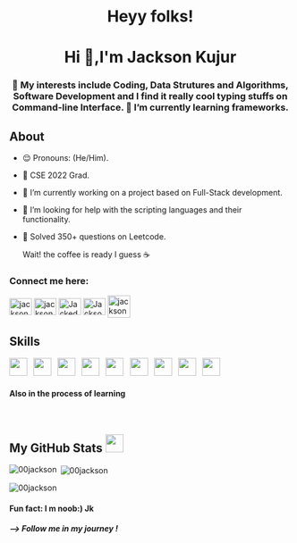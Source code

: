   

<!-- <h1 align="center">Hi 👋
</h1> -->
<p align='center'>
<h1 align="center"> Heyy folks! </h1>


<!-- <h3 align="center">Welcome to the dome</h3>  -->
<h1 align="center">Hi 👋,I'm Jackson Kujur</h1>
<h3 align="center"> 🧩 My interests include Coding, Data Strutures and Algorithms, Software Development and I find it really cool typing stuffs on Command-line Interface. 🚀 I’m currently learning frameworks.</h3>
</p>


## About
- 😌 Pronouns: (He/Him).
- 📌 CSE 2022 Grad.
- 🔭 I’m currently working on a project based on Full-Stack development.
- 🤔 I’m looking for help with the scripting languages and their functionality.
- 🤡 Solved 350+ questions on Leetcode.
      
     Wait! the coffee is ready I guess  ☕️ 


 <h3 align="left">Connect me here:</h3>
 <p align="left">
 <a href='https://mail.google.com/mail/?view=cm&fs=1&tf=1&to=jacksonkujur12@gmail.com' target="blank"><img align="center" src="https://cdn.jsdelivr.net/npm/simple-icons@3.1.0/icons/gmail.svg" alt="jacksonkujur12" height="30" width="40"/></a>
 <a href = 'https://www.linkedin.com/in/jackson-kujur-067b581a6//'> <img align= 'center' src="https://cdn.jsdelivr.net/npm/simple-icons@3.0.1/icons/linkedin.svg" alt="jackson-kujur" height="30" width="40"/></a> 
 <a href="https://twitter.com/Jackedonbagpipe" target="blank"><img align="center" src="https://cdn.jsdelivr.net/npm/simple-icons@3.1.0/icons/twitter.svg" alt="Jackedonbagpipe" height="30" width="40" /></a>
 <a href = 'https://leetcode.com/Jackson_Kujur77/' target="blank"> <img align= 'center' src="https://cdn.jsdelivr.net/npm/simple-icons@3.1.0/icons/leetcode.svg" alt="Jackson_kujur77" height="30" width="40"/></a> 
 <a href = 'https://www.hackerrank.com/jacksonkujur12' target="blank"> <img align= 'center' src="https://cdn.jsdelivr.net/npm/simple-icons@3.1.0/icons/hackerrank.svg" alt="jacksonkujur12" height="40" width="40"/></a> 
 </p>
 

                                                              
 <h2> Skills</h2>    
 <code><img width ='32px' src ="https://upload.wikimedia.org/wikipedia/commons/thumb/0/0a/Python.svg/2048px-Python.svg.png"> </code>
 <code><img width ='32px' src ='https://cdn.worldvectorlogo.com/logos/java.svg'> </code>
<!-- <code><img width ='32px' src ='https://drive.google.com/uc?id=1pQvKRy2C4WljGMM2jTRNDP-italR64G6'> </code> -->
<code><img width ='32px' src ='https://cdn.worldvectorlogo.com/logos/c.svg'> </code>
<!-- <code> <img width ='32px' src ='https://drive.google.com/uc?id=1NTl8dWqdz4mvKMPRxrxf9wnpL3CkXBoS'> </code>
<code> <img width ='32px' src ="https://drive.google.com/uc?id=1J169jwE0uH9zhvs8bhfN_l00J2Uuyt9b"> </code> -->
<code><img width ='32px' src ="https://icons.veryicon.com/png/o/miscellaneous/gwidc_1/mysql-2.png"> </code>
<code><img width ='32px' src ='https://encrypted-tbn0.gstatic.com/images?q=tbn:ANd9GcQFBWwCOOzY1missAYG8tSYGyatbWA6ceN5gg&usqp=CAU'> </code>
<code><img width ='32px' src ='https://upload.wikimedia.org/wikipedia/commons/thumb/1/1b/Svelte_Logo.svg/996px-Svelte_Logo.svg.png?20191219133350'> </code> 
<!-- <code><img width ='32px' src ='https://drive.google.com/uc?id=1oUtwhwrzEXAGVHUUGV0YwXxbkrAz4UjT'> </code> -->
 <code><img width ='32px' src ="https://cdn.worldvectorlogo.com/logos/bootstrap-4.svg"> </code>
 <code><img width ='32px' src ='https://reactnative.dev/img/header_logo.svg'> </code>
 <code><img width ='32px' src ='https://cdn.worldvectorlogo.com/logos/redux.svg'> </code>
 
 
<!--  <code><img width ='32px' src ='https://raw.githubusercontent.com/rahulbanerjee26/githubAboutMeGenerator/main/icons/php.svg'> </code> -->
 <h4>Also in the process of learning</h4>
 <br>
 
 <h2> My GitHub Stats <img src='https://media1.giphy.com/media/du3J3cXyzhj75IOgvA/giphy.gif?cid=ecf05e47x2g034i9pzwtzzsd3xgg2w9nr94t4tflbbgo3008&rid=giphy.gif' width='32px' height=32px> </h2>

<p><img align="left" src="https://github-readme-stats.vercel.app/api/top-langs?username=00jackson&show_icons=true&locale=en&layout=compact" alt="00jackson" /></p>

<p>&nbsp;<img align="center" src="https://github-readme-stats.vercel.app/api?username=00jackson&show_icons=true&locale=en" alt="00jackson" /></p>

<p><img align="center" src="https://github-readme-streak-stats.herokuapp.com/?user=00jackson&" alt="00jackson" /></p>

<h4> Fun fact: I m noob:) Jk </h4>



<h5> --> Follow me in my journey !</h5>

